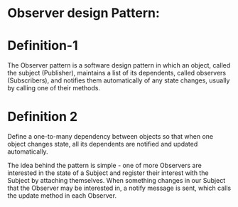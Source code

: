 
# Observer design Pattern:
# Definition-1
The Observer pattern is a software design pattern in which an object, called the subject (Publisher), maintains a list of its dependents, called observers (Subscribers), and notifies them automatically of any state changes, usually by calling one of their methods.

# Definition 2
Define a one-to-many dependency between objects so that when one object changes state, all its dependents are notified and updated automatically.

The idea behind the pattern is simple - one of more Observers are interested in the state of a Subject and register their interest with the Subject by attaching themselves. When something changes in our Subject that the Observer may be interested in, a notify message is sent, which calls the update method in each Observer. 